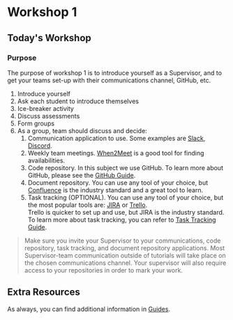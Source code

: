# Workshop 1

## Today's Workshop

### Purpose

The purpose of workshop 1 is to introduce yourself as a Supervisor, and to get your teams set-up with their communications channel, GitHub, etc.

1. Introduce yourself
2. Ask each student to introduce themselves
3. Ice-breaker activity
4. Discuss assessments
5. Form groups
6. As a group, team should discuss and decide:
   1. Communication application to use. Some examples are [Slack](https://www.slack.com), [Discord](https://www.discord.com).
   2. Weekly team meetings. [When2Meet](https://www.when2meet.com) is a good tool for finding availabilities.
   3. Code repository. In this subject we use GitHub.
   To learn more about GitHub, please see the [GitHub Guide](../guides/github.md).  
   4. Document repository. You can use any tool of your choice, but [Confluence](https://www.atlassian.com/software/confluence) is the industry standard and a great tool to learn.  
   5. Task tracking (OPTIONAL). You can use any tool of your choice, but the most popular tools are: [JIRA](https://www.atlassian.com/software/jira) or [Trello](https://trello.com/home).  
   Trello is quicker to set up and use, but JIRA is the industry standard.  
   To learn more about task tracking, you can refer to [Task Tracking Guide](../guides/task_tracking.md).

> Make sure you invite your Supervisor to your communications, code repository, task tracking, and document repository
> applications. Most Supervisor-team communication outside of tutorials will take place on the chosen communications 
> channel. Your supervisor will also require access to your repositories in order to mark your work.

## Extra Resources

As always, you can find additional information in [Guides](../../for_canvas/guides).
